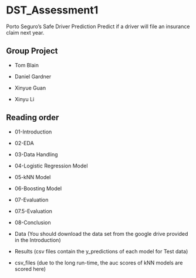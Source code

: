 # DST_Assessment1
Porto Seguro’s Safe Driver Prediction Predict if a driver will file an insurance claim next year.
## Group Project

* Tom Blain

* Daniel Gardner

* Xinyue Guan

* Xinyu Li

## Reading order

* 01-Introduction

* 02-EDA

* 03-Data Handling

* 04-Logistic Regression Model

* 05-kNN Model

* 06-Boosting Model

* 07-Evaluation

* 07.5-Evaluation

* 08-Conclusion

* Data (You should download the data set from the google drive provided in the Introduction)

* Results (csv files contain the y_predictions of each model for Test data)

* csv_files (due to the long run-time, the auc scores of kNN models are scored here)
